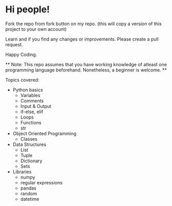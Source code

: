 # Hi people!

Fork the repo from fork button on my repo. (this will copy a version of this project to your own account)

Learn and if you find any changes or improvements. Please create a pull request.

Happy Coding.

** Note: This repo assumes that you have working knowledge of atleast one programming language beforehand.
Nonetheless, a beginner is welcome. **

Topics covered:
* Python basics
    - Variables
    - Comments
    - Input & Output
    - if-else, elif
    - Loops
    - Functions
    - str
* Object Oriented Programming
    - Classes
* Data Structures
    - List
    - Tuple
    - Dictionary
    - Sets
* Libraries
    - numpy
    - regular expressions
    - pandas
    - random
    - datetime